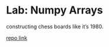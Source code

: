 
# Lab: Numpy Arrays

constructing chess boards like it’s 1980.


[repo link](https://github.com/fadiHB/chess-board)

